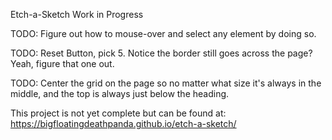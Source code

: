 Etch-a-Sketch Work in Progress

TODO: Figure out how to mouse-over and select any element by doing so.

TODO: Reset Button, pick 5.  Notice the border still goes across the page?  Yeah, figure that one out.

TODO: Center the grid on the page so no matter what size it's always in the middle, and the top is always just below the heading.





This project is not yet complete but can be found at:
https://bigfloatingdeathpanda.github.io/etch-a-sketch/